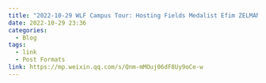 ```yaml
---
title: "2022-10-29 WLF Campus Tour: Hosting Fields Medalist Efim ZELMANOV"
date: 2022-10-29 23:36
categories:
  - Blog
tags:
  - link
  - Post Formats
link: https://mp.weixin.qq.com/s/Qnm-mMOuj06dF8Uy9oCe-w
---
```

